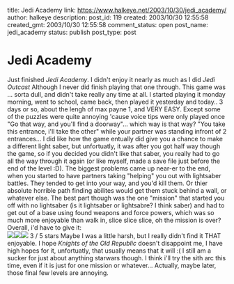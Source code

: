 title: Jedi Academy
link: https://www.halkeye.net/2003/10/30/jedi_academy/
author: halkeye
description: 
post_id: 119
created: 2003/10/30 12:55:58
created_gmt: 2003/10/30 12:55:58
comment_status: open
post_name: jedi_academy
status: publish
post_type: post

# Jedi Academy

Just finished _Jedi Academy_. I didn't enjoy it nearly as much as I did _Jedi Outcast_ Although I never did finish playing that one through. This game was ... sorta dull, and didn't take really any time at all. I started playing it monday morning, went to school, came back, then played it yesterday and today.. 3 days or so, about the lengh of max payne 1, and VERY EASY. Except some of the puzzles were quite annoying 'cause voice tips were only played once "Go that way, and you'll find a doorway"... which way is that way? "You take this entrance, i'll take the other" while your partner was standing infront of 2 entrances... I did like how the game entually did give you a chance to make a different light saber, but unfortuatly, it was after you got half way though the game, so if you decided you didn't like that saber, you really had to go all the way through it again (or like myself, made a save file just before the end of the level :D). The biggest problems came up near-er to the end, when you started to have partners taking "helping" you out with lightsaber battles. They tended to get into your way, and you'd kill them. Or thier absolute horrible path finding abilites would get them stuck behind a wall, or whatever else. The best part though was the one "mission" that started you off with no lightsaber (is it lightsaber or lightsabre? I think saber) and had to get out of a base using found weapons and force powers, which was so much more enjoyable than walk in, slice slice slice, oh the mission is over? Overall, i'd have to give it:  
![](http://www.halkeye.net/img/star.gif)![](http://www.halkeye.net/img/star.gif)![](http://www.halkeye.net/img/star.gif) 3 / 5 stars Maybe I was a little harsh, but I really didn't find it THAT enjoyable. I hope _Knights of the Old Republic_ doesn't disappoint me, I have high hopes for it, unfortuatly, that usually means that it will :( I still am a sucker for just about anything starwars though. I think i'll try the sith arc this time, even if it is just for one mission or whatever... Actually, maybe later, those final few levels are annoying.